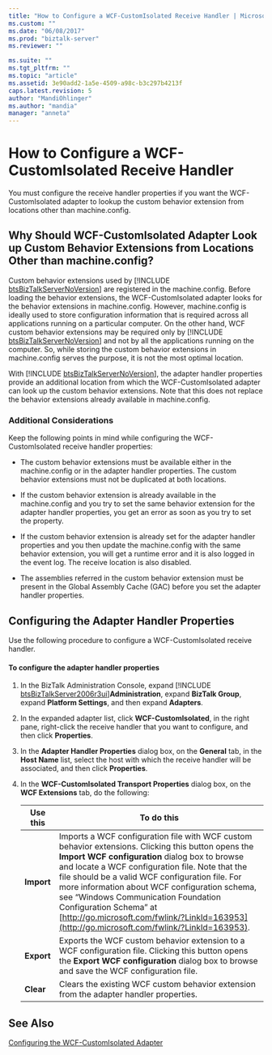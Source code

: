 ```yaml
---
title: "How to Configure a WCF-CustomIsolated Receive Handler | Microsoft Docs"
ms.custom: ""
ms.date: "06/08/2017"
ms.prod: "biztalk-server"
ms.reviewer: ""

ms.suite: ""
ms.tgt_pltfrm: ""
ms.topic: "article"
ms.assetid: 3e90add2-1a5e-4509-a98c-b3c297b4213f
caps.latest.revision: 5
author: "MandiOhlinger"
ms.author: "mandia"
manager: "anneta"
---
```

# How to Configure a WCF-CustomIsolated Receive Handler
You must configure the receive handler properties if you want the WCF-CustomIsolated adapter to lookup the custom behavior extension from locations other than machine.config.  
  
## Why Should WCF-CustomIsolated Adapter Look up Custom Behavior Extensions from Locations Other than machine.config?  
 Custom behavior extensions used by [!INCLUDE [btsBizTalkServerNoVersion](../includes/btsbiztalkservernoversion-md.md)] are registered in the machine.config. Before loading the behavior extensions, the WCF-CustomIsolated adapter looks for the behavior extensions in machine.config. However, machine.config is ideally used to store configuration information that is required across all applications running on a particular computer. On the other hand, WCF custom behavior extensions may be required only by [!INCLUDE [btsBizTalkServerNoVersion](../includes/btsbiztalkservernoversion-md.md)] and not by all the applications running on the computer. So, while storing the custom behavior extensions in machine.config serves the purpose, it is not the most optimal location.  
  
 With [!INCLUDE [btsBizTalkServerNoVersion](../includes/btsbiztalkservernoversion-md.md)], the adapter handler properties provide an additional location from which the WCF-CustomIsolated adapter can look up the custom behavior extensions. Note that this does not replace the behavior extensions already available in machine.config.  
  
### Additional Considerations  
 Keep the following points in mind while configuring the WCF-CustomIsolated receive handler properties:  
  
-   The custom behavior extensions must be available either in the machine.config or in the adapter handler properties. The custom behavior extensions must not be duplicated at both locations.  
  
-   If the custom behavior extension is already available in the machine.config and you try to set the same behavior extension for the adapter handler properties, you get an error as soon as you try to set the property.  
  
-   If the custom behavior extension is already set for the adapter handler properties and you then update the machine.config with the same behavior extension, you will get a runtime error and it is also logged in the event log. The receive location is also disabled.  
  
-   The assemblies referred in the custom behavior extension must be present in the Global Assembly Cache (GAC) before you set the adapter handler properties.  
  
## Configuring the Adapter Handler Properties  
 Use the following procedure to configure a WCF-CustomIsolated receive handler.  
  
#### To configure the adapter handler properties  
  
1. In the BizTalk Administration Console, expand [!INCLUDE [btsBizTalkServer2006r3ui](../includes/btsbiztalkserver2006r3ui-md.md)]<strong>Administration</strong>, expand <strong>BizTalk Group</strong>, expand <strong>Platform Settings</strong>, and then expand <strong>Adapters</strong>.  
  
2. In the expanded adapter list, click **WCF-CustomIsolated**, in the right pane, right-click the receive handler that you want to configure, and then click **Properties**.  
  
3. In the **Adapter Handler Properties** dialog box, on the **General** tab, in the **Host Name** list, select the host with which the receive handler will be associated, and then click **Properties**.  
  
4. In the **WCF-CustomIsolated Transport Properties** dialog box, on the **WCF Extensions** tab, do the following:  
  
   |Use this|To do this|  
   |--------------|----------------|  
   |**Import**|Imports a WCF configuration file with WCF custom behavior extensions. Clicking this button opens the **Import WCF configuration** dialog box to browse and locate a WCF configuration file. Note that the file should be a valid WCF configuration file. For more information about WCF configuration schema, see “Windows Communication Foundation Configuration Schema” at [http://go.microsoft.com/fwlink/?LinkId=163953](http://go.microsoft.com/fwlink/?LinkId=163953).|  
   |**Export**|Exports the WCF custom behavior extension to a WCF configuration file. Clicking this button opens the **Export WCF configuration** dialog box to browse and save the WCF configuration file.|  
   |**Clear**|Clears the existing WCF custom behavior extension from the adapter handler properties.|  
  
## See Also  
 [Configuring the WCF-CustomIsolated Adapter](../core/configuring-the-wcf-customisolated-adapter.md)